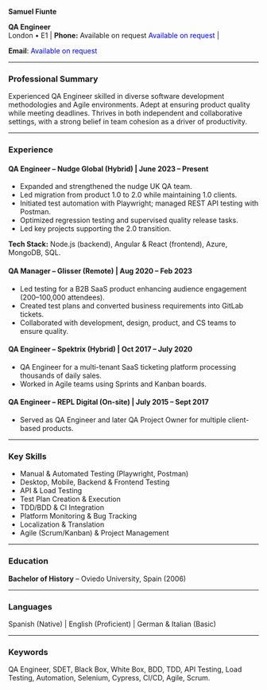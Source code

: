 
**Samuel Fiunte**

**QA Engineer**\
London • E1 | **Phone:** Available on request  <span id="email-container" style="display: inline;">
    <span id="email-trigger" style="color: blue; cursor: pointer;" onclick="showInlineModal()">Available on request</span>
</span>|
<script>
function showInlineModal() {
    let container = document.getElementById('email-container');
    
    // Replace "Available on request" with the inline email input
    container.innerHTML = `
        <span id="email-box" style="display: inline-flex; align-items: center; gap: 5px; background: #f9f9f9; border: 1px solid #ccc; border-radius: 5px; padding: 5px;">
            <input type="email" id="user-email" placeholder="Enter your email" style="padding: 5px; width: 150px; border: none; outline: none;"/>
            <button onclick="hideInlineModal()" style="padding: 5px; border: none; background: #007bff; color: white; border-radius: 3px; cursor: pointer;">Submit</button>
        </span>
    `;
}

function hideInlineModal() {
    let container = document.getElementById('email-container');
    
    // Restore the original "Available on request" text
    container.innerHTML = `<span id="email-trigger" style="color: blue; cursor: pointer;" onclick="showInlineModal()">Available on request</span>`;
}
</script>
**Email**: <span id="email-container" style="display: inline;">
    <span id="email-trigger" style="color: blue; cursor: pointer;" onclick="showInlineModal()">Available on request</span>
</span>

<script>
function showInlineModal() {
    let container = document.getElementById('email-container');
    
    // Replace "Available on request" with the inline email input
    container.innerHTML = `
        <span id="email-box" style="display: inline-flex; align-items: center; gap: 5px; background: #f9f9f9; border: 1px solid #ccc; border-radius: 5px; padding: 5px;">
            <input type="email" id="user-email" placeholder="Enter your email" style="padding: 5px; width: 150px; border: none; outline: none;"/>
            <button onclick="hideInlineModal()" style="padding: 5px; border: none; background: #007bff; color: white; border-radius: 3px; cursor: pointer;">Submit</button>
        </span>
    `;
}

function hideInlineModal() {
    let container = document.getElementById('email-container');
    
    // Restore the original "Available on request" text
    container.innerHTML = `<span id="email-trigger" style="color: blue; cursor: pointer;" onclick="showInlineModal()">Available on request</span>`;
}
</script>

---

### **Professional Summary**

Experienced QA Engineer skilled in diverse software development methodologies and Agile environments. Adept at ensuring product quality while meeting deadlines. Thrives in both independent and collaborative settings, with a strong belief in team cohesion as a driver of productivity.

---
### **Experience**

#### **QA Engineer** – Nudge Global (Hybrid) | June 2023 – Present

- Expanded and strengthened the nudge UK QA team.
- Led migration from product 1.0 to 2.0 while maintaining 1.0 clients.
- Initiated test automation with Playwright; managed REST API testing with Postman.
- Optimized regression testing and supervised quality release tasks.
- Led key projects supporting the 2.0 transition.

**Tech Stack:** Node.js (backend), Angular & React (frontend), Azure, MongoDB, SQL.

#### **QA Manager** – Glisser (Remote) | Aug 2020 – Feb 2023

- Led testing for a B2B SaaS product enhancing audience engagement (200–100,000 attendees).
- Created test plans and converted business requirements into GitLab tickets.
- Collaborated with development, design, product, and CS teams to ensure quality.

#### **QA Engineer** – Spektrix (Hybrid) | Oct 2017 – July 2020

- QA Engineer for a multi-tenant SaaS ticketing platform processing thousands of daily sales.
- Worked in Agile teams using Sprints and Kanban boards.

#### **QA Engineer** – REPL Digital (On-site) | July 2015 – Sept 2017

- Served as QA Engineer and later QA Project Owner for multiple client-based products.

---

### **Key Skills**

- Manual & Automated Testing (Playwright, Postman)
- Desktop, Mobile, Backend & Frontend Testing
- API & Load Testing
- Test Plan Creation & Execution
- TDD/BDD & CI Integration
- Platform Monitoring & Bug Tracking
- Localization & Translation
- Agile (Scrum/Kanban) & Project Management

---

### **Education**

**Bachelor of History** – Oviedo University, Spain (2006)

---

### **Languages**

Spanish (Native) | English (Proficient) | German & Italian (Basic)

---

### **Keywords**

QA Engineer, SDET, Black Box, White Box, BDD, TDD, API Testing, Load Testing, Automation, Selenium, Cypress, CI/CD, Agile, Scrum.

